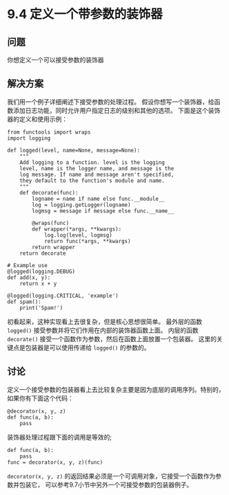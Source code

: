 

# 9.4 定义一个带参数的装饰器

## 问题

你想定义一个可以接受参数的装饰器

## 解决方案

我们用一个例子详细阐述下接受参数的处理过程。 假设你想写一个装饰器，给函数添加日志功能，同时允许用户指定日志的级别和其他的选项。
下面是这个装饰器的定义和使用示例：

    
    
    from functools import wraps
    import logging
    
    def logged(level, name=None, message=None):
        """
        Add logging to a function. level is the logging
        level, name is the logger name, and message is the
        log message. If name and message aren't specified,
        they default to the function's module and name.
        """
        def decorate(func):
            logname = name if name else func.__module__
            log = logging.getLogger(logname)
            logmsg = message if message else func.__name__
    
            @wraps(func)
            def wrapper(*args, **kwargs):
                log.log(level, logmsg)
                return func(*args, **kwargs)
            return wrapper
        return decorate
    
    # Example use
    @logged(logging.DEBUG)
    def add(x, y):
        return x + y
    
    @logged(logging.CRITICAL, 'example')
    def spam():
        print('Spam!')
    

初看起来，这种实现看上去很复杂，但是核心思想很简单。 最外层的函数 `logged()` 接受参数并将它们作用在内部的装饰器函数上面。 内层的函数
`decorate()` 接受一个函数作为参数，然后在函数上面放置一个包装器。 这里的关键点是包装器是可以使用传递给 `logged()` 的参数的。

## 讨论

定义一个接受参数的包装器看上去比较复杂主要是因为底层的调用序列。特别的，如果你有下面这个代码：

    
    
    @decorator(x, y, z)
    def func(a, b):
        pass
    

装饰器处理过程跟下面的调用是等效的;

    
    
    def func(a, b):
        pass
    func = decorator(x, y, z)(func)
    

`decorator(x, y, z)` 的返回结果必须是一个可调用对象，它接受一个函数作为参数并包装它，
可以参考9.7小节中另外一个可接受参数的包装器例子。

